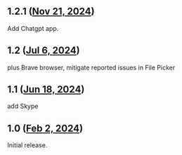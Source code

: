 ## 1.2.1 ([Nov 21, 2024](https://github.com/ramensoftware/windhawk-mods/blob/f646116532b0fbd44766c91c0c4d9ca824647ee6/mods/classic-browser-fix.wh.cpp))

Add Chatgpt app.

## 1.2 ([Jul 6, 2024](https://github.com/ramensoftware/windhawk-mods/blob/77c66fbd6c63d5ac8642a77789dbc30880a33e71/mods/classic-browser-fix.wh.cpp))

plus Brave browser, mitigate reported issues in File Picker

## 1.1 ([Jun 18, 2024](https://github.com/ramensoftware/windhawk-mods/blob/1ccf94fa2ad58436e5fdbcaa5ec1f77d23bd50e3/mods/classic-browser-fix.wh.cpp))

add Skype

## 1.0 ([Feb 2, 2024](https://github.com/ramensoftware/windhawk-mods/blob/c595c0153e125628f1285d307113c0d994da23c2/mods/classic-browser-fix.wh.cpp))

Initial release.

